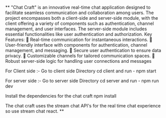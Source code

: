 **
"Chat Craft" is an innovative real-time chat application designed to facilitate seamless 
communication and collaboration among users. The project encompasses both a client-side 
and server-side module, with the client offering a variety of components such as 
authentication, channel management, and user interfaces. The server-side module includes 
essential functionalities like user authentication and authorization. 
Key Features: 
 Real-time communication for instantaneous interactions. 
 User-friendly interface with components for authentication, channel management, 
and messaging. 
 Secure user authentication to ensure data privacy. 
 Customizable channels for tailored communication spaces. 
 Robust server-side logic for handling user connections and messages

For Client side :-
    Go to client side Directory cd client and run -
        npm start


For server side :-
    Go to server side Directory cd server and run -
        npm run dev 


Install the dependencies for the chat craft 
    npm install


The chat craft uses the stream chat API's for the real time chat experience so use stream chat react.
**
